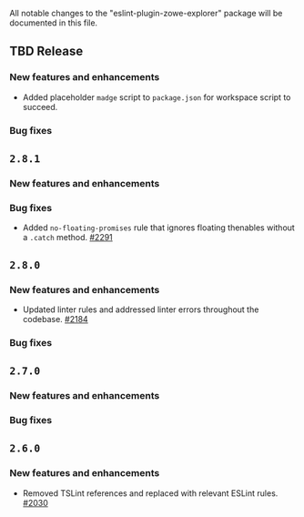 All notable changes to the "eslint-plugin-zowe-explorer" package will be documented in this file.

## TBD Release

### New features and enhancements

- Added placeholder `madge` script to `package.json` for workspace script to succeed.

### Bug fixes

## `2.8.1`

### New features and enhancements

### Bug fixes

- Added `no-floating-promises` rule that ignores floating thenables without a `.catch` method. [#2291](https://github.com/zowe/vscode-extension-for-zowe/issues/2291)

## `2.8.0`

### New features and enhancements

- Updated linter rules and addressed linter errors throughout the codebase. [#2184](https://github.com/zowe/vscode-extension-for-zowe/issues/2184)

### Bug fixes

## `2.7.0`

### New features and enhancements

### Bug fixes

## `2.6.0`

### New features and enhancements

- Removed TSLint references and replaced with relevant ESLint rules. [#2030](https://github.com/zowe/vscode-extension-for-zowe/issues/2030)
